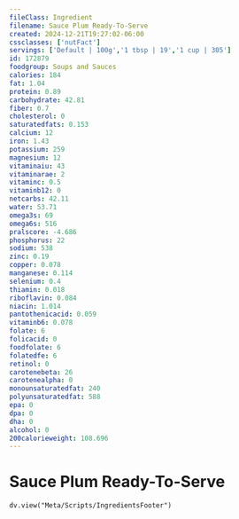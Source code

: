 ```yaml
---
fileClass: Ingredient
filename: Sauce Plum Ready-To-Serve
created: 2024-12-21T19:27:02-06:00
cssclasses: ['nutFact']
servings: ['Default | 100g','1 tbsp | 19','1 cup | 305']
id: 172879
foodgroup: Soups and Sauces
calories: 184
fat: 1.04
protein: 0.89
carbohydrate: 42.81
fiber: 0.7
cholesterol: 0
saturatedfats: 0.153
calcium: 12
iron: 1.43
potassium: 259
magnesium: 12
vitaminaiu: 43
vitaminarae: 2
vitaminc: 0.5
vitaminb12: 0
netcarbs: 42.11
water: 53.71
omega3s: 69
omega6s: 516
pralscore: -4.686
phosphorus: 22
sodium: 538
zinc: 0.19
copper: 0.078
manganese: 0.114
selenium: 0.4
thiamin: 0.018
riboflavin: 0.084
niacin: 1.014
pantothenicacid: 0.059
vitaminb6: 0.078
folate: 6
folicacid: 0
foodfolate: 6
folatedfe: 6
retinol: 0
carotenebeta: 26
carotenealpha: 0
monounsaturatedfat: 240
polyunsaturatedfat: 588
epa: 0
dpa: 0
dha: 0
alcohol: 0
200calorieweight: 108.696
---
```


# Sauce Plum Ready-To-Serve

```dataviewjs
dv.view("Meta/Scripts/IngredientsFooter")
```
